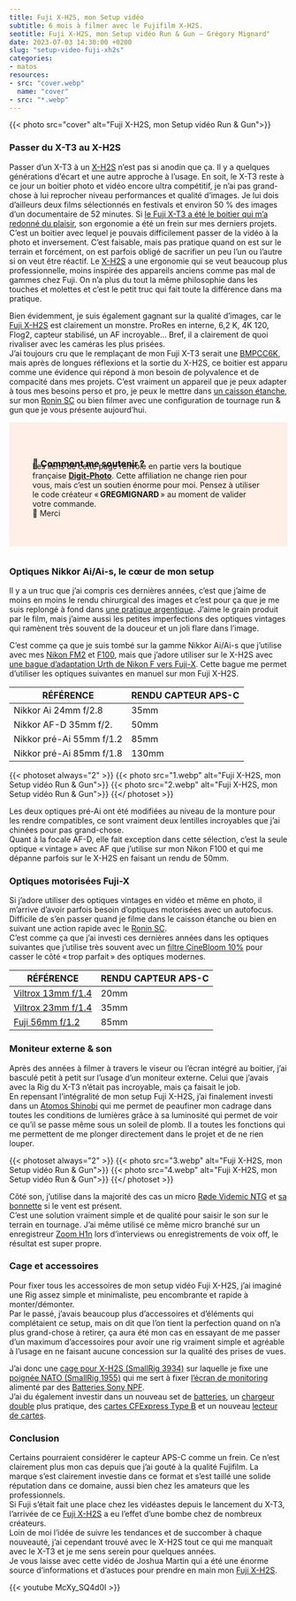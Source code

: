 ```yaml
---
title: Fuji X-H2S, mon Setup vidéo
subtitle: 6 mois à filmer avec le Fujifilm X-H2S.
seotitle: Fuji X-H2S, mon Setup vidéo Run & Gun — Grégory Mignard"
date: 2023-07-03 14:30:00 +0200
slug: "setup-video-fuji-xh2s"
categories:
- matos
resources:
- src: "cover.webp"
  name: "cover"
- src: "*.webp"
---
```


{{< photo src="cover" alt="Fuji X-H2S, mon Setup vidéo Run & Gun">}}

### Passer du X-T3 au X-H2S

Passer d’un X-T3 à un [X-H2S](https://dp.gt/a/uj7xo7k6e) n’est pas si anodin que ça. Il y a quelques générations d’écart et une autre approche à l’usage. En soit, le X-T3 reste à ce jour un boitier photo et vidéo encore ultra compétitif, je n’ai pas grand-chose à lui reprocher niveau performances et qualité d’images. Je lui dois d’ailleurs deux films sélectionnés en festivals et environ 50 % des images d’un documentaire de 52 minutes. Si [le Fuji X-T3 a été le boitier qui m’a redonné du plaisir](https://gregorymignard.com/switch-fuji/), son ergonomie a été un frein sur mes derniers projets.  
C’est un boitier avec lequel je pouvais difficilement passer de la vidéo à la photo et inversement. C’est faisable, mais pas pratique quand on est sur le terrain et forcément, on est parfois obligé de sacrifier un peu l’un ou l’autre si on veut être réactif. Le [X-H2S](https://dp.gt/a/uj7xo7k6e) a une ergonomie qui se veut beaucoup plus professionnelle, moins inspirée des appareils anciens comme pas mal de gammes chez Fuji. On n’a plus du tout la même philosophie dans les touches et molettes et c’est le petit truc qui fait toute la différence dans ma pratique.

Bien évidemment, je suis également gagnant sur la qualité d’images, car le [Fuji X-H2S](https://dp.gt/a/uj7xo7k6e) est clairement un monstre. ProRes en interne, 6,2 K, 4K 120, Flog2, capteur stabilisé, un AF incroyable… Bref, il a clairement de quoi rivaliser avec les caméras les plus prisées.  
J’ai toujours cru que le remplaçant de mon Fuji X-T3 serait une [BMPCC6K](https://dp.gt/a/e5su0kxul), mais après de longues réflexions et la sortie du X-H2S, ce boitier est apparu comme une évidence qui répond à mon besoin de polyvalence et de compacité dans mes projets. C’est vraiment un appareil que je peux adapter à tous mes besoins perso et pro, je peux le mettre dans [un caisson étanche](https://fr.eu.aquatech.net/collections/boîtiers-d%27eau-fujifilm/inspirants/edge-boîtier-d%27eau-pro-pour-fujifilm-x-h2s), sur mon [Ronin SC](https://amzn.to/3NUTHvR) ou bien filmer avec une configuration de tournage run & gun que je vous présente aujourd’hui.

<div style="max-width: 57rem!important;margin: auto;margin-bottom: 35px;background-color: #ffefe6;padding:42px; text-align:left;">

<h3 style="margin-bottom: -45px;">💸 Comment me soutenir ?</h3>
      </br>
      <p style="margin-bottom: 10px;">
     Les liens de cette page renvoie en partie vers la boutique française <a href="https://dp.gt/a/hwciruzn7" target="_blank"><B>Digit-Photo</B></a>. Cette affiliation ne change rien pour vous, mais c’est un soutien énorme pour moi. Pensez à utiliser le code créateur « <B>GREGMIGNARD</B> » au moment de valider votre commande.</br>🙏 Merci</p>
</div>

### Optiques Nikkor Ai/Ai-s, le cœur de mon setup

Il y a un truc que j’ai compris ces dernières années, c’est que j’aime de moins en moins le rendu chirurgical des images et c’est pour ça que je me suis replongé à fond dans [une pratique argentique](https://gregorymignard.com/analog/). J’aime le grain produit par le film, mais j’aime aussi les petites imperfections des optiques vintages qui ramènent très souvent de la douceur et un joli flare dans l’image.  

C’est comme ça que je suis tombé sur la gamme Nikkor Ai/Ai-s que j’utilise avec mes [Nikon FM2](https://gregorymignard.com/nikon-fm2/) et [F100](https://gregorymignard.com/le-maroc-avec-un-nikon-f100/), mais que j’adore utiliser sur le X-H2S avec [une bague d’adaptation Urth de Nikon F vers Fuji-X](https://amzn.to/44rc5Tp). Cette bague me permet d’utiliser les optiques suivantes en manuel sur mon Fuji X-H2S.

| **RÉFÉRENCE**               | **RENDU CAPTEUR APS-C**  |
|-----------------------------|--------------------------|
| Nikkor Ai 24mm f/2.8        | 35mm                     |
| Nikkor AF-D 35mm f/2.       | 50mm                     |
| Nikkor pré-Ai 55mm f/1.2    | 85mm                     |
| Nikkor pré-Ai 85mm f/1.8    | 130mm                    |

{{< photoset always="2" >}}
{{< photo src="1.webp" alt="Fuji X-H2S, mon Setup vidéo Run & Gun">}}
{{< photo src="2.webp" alt="Fuji X-H2S, mon Setup vidéo Run & Gun">}}
{{</ photoset >}}

Les deux optiques pré-Ai ont été modifiées au niveau de la monture pour les rendre compatibles, ce sont vraiment deux lentilles incroyables que j’ai chinées pour pas grand-chose.  
Quant à la focale AF-D, elle fait exception dans cette sélection, c’est la seule optique « vintage » avec AF que j’utilise sur mon Nikon F100 et qui me dépanne parfois sur le X-H2S en faisant un rendu de 50mm.

### Optiques motorisées Fuji-X

Si j’adore utiliser des optiques vintages en vidéo et même en photo, il m’arrive d’avoir parfois besoin d’optiques motorisées avec un autofocus. Difficile de s’en passer quand je filme dans le caisson étanche ou bien en suivant une action rapide avec le [Ronin SC](https://amzn.to/3NUTHvR).  
C’est comme ça que j’ai investi ces dernières années dans les optiques suivantes que j’utilise très souvent avec un [filtre CineBloom 10%](https://www.shopmoment.com/photo-and-video/filters/diffusion-filters) pour casser le côté « trop parfait » des optiques modernes. 

| **RÉFÉRENCE** | **RENDU CAPTEUR APS-C** |
|---------------|-------------------------|
| [Viltrox 13mm f/1.4](https://dp.gt/a/awcenxpfa) | 20mm |
| [Viltrox 23mm f/1.4](https://dp.gt/a/ltkoiotjf) | 35mm |
| [Fuji 56mm f/1.2](https://dp.gt/a/4ml3sxbvq)    | 85mm |

### Moniteur externe & son

Après des années à filmer à travers le viseur ou l’écran intégré au boitier, j’ai basculé petit à petit sur l’usage d’un moniteur externe. Celui que j’avais avec la Rig du X-T3 n’était pas incroyable, mais ça faisait le job.  
En repensant l’intégralité de mon setup Fuji X-H2S, j’ai finalement investi dans un [Atomos Shinobi](https://dp.gt/a/7n0j568xm) qui me permet de peaufiner mon cadrage dans toutes les conditions de lumières grâce à sa luminosité qui permet de voir ce qu’il se passe même sous un soleil de plomb. Il a toutes les fonctions qui me permettent de me plonger directement dans le projet et de ne rien louper.  

{{< photoset always="2" >}}
{{< photo src="3.webp" alt="Fuji X-H2S, mon Setup vidéo Run & Gun">}}
{{< photo src="4.webp" alt="Fuji X-H2S, mon Setup vidéo Run & Gun">}}
{{</ photoset >}}

Côté son, j’utilise dans la majorité des cas un micro [Røde Videmic NTG](https://dp.gt/a/mbx00sdao) et [sa bonnette](https://dp.gt/a/r46f8afia) si le vent est présent.  
C’est une solution vraiment simple et de qualité pour saisir le son sur le terrain en tournage. J’ai même utilisé ce même micro branché sur un enregistreur [Zoom H1n](https://dp.gt/a/vdy8n4gem) lors d’interviews ou enregistrements de voix off, le résultat est super propre.

### Cage et accessoires

Pour fixer tous les accessoires de mon setup vidéo Fuji X-H2S, j’ai imaginé une Rig assez simple et minimaliste, peu encombrante et rapide à monter/démonter.  
Par le passé, j’avais beaucoup plus d’accessoires et d’éléments qui complétaient ce setup, mais on dit que l’on tient la perfection quand on n’a plus grand-chose à retirer, ça aura été mon cas en essayant de me passer d’un maximum d’accessoires pour avoir une rig vraiment simple et agréable à l’usage en ne faisant aucune concession sur la qualité des prises de vues.

J’ai donc une [cage pour X-H2S (SmallRig 3934)](https://dp.gt/a/cbyd4sle) sur laquelle je fixe une [poignée NATO (SmallRig 1955)](https://www.digit-photo.com/SMALLRIG-1955-Poignee-Nato-rSMALLRIGD152811.html?dpa_id=23) qui me sert à fixer [l’écran de monitoring](https://dp.gt/a/7n0j568xm) alimenté par des [Batteries Sony NPF](https://www.digit-photo.com/PATONA-Batterie-Sony-NP-F970-rPATONA1207.html?dpa_id=23).  
J’ai du également investir dans un nouveau set de [batteries](https://dp.gt/a/hmnzg0v8s), un [chargeur double](https://dp.gt/a/n2yvu85f9) plus pratique, des [cartes CFExpress Type B](https://dp.gt/a/vlfoh7ba) et un nouveau [lecteur de cartes](https://www.digit-photo.com/Lecteurs-de-cartes-memoire-aFA0052/Lecteur%2520de%2520carte%2520cfexpress/?dpa_id=23).

### Conclusion

Certains pourraient considérer le capteur APS-C comme un frein. Ce n’est clairement plus mon cas depuis que j’ai gouté à la qualité Fujifilm. La marque s’est clairement investie dans ce format et s’est taillé une solide réputation dans ce domaine, aussi bien chez les amateurs que les professionnels.  
Si Fuji s’était fait une place chez les vidéastes depuis le lancement du X-T3, l’arrivée de ce [Fuji X-H2S](https://dp.gt/a/uj7xo7k6e) a eu l’effet d’une bombe chez de nombreux créateurs.  
Loin de moi l’idée de suivre les tendances et de succomber à chaque nouveauté, j’ai cependant trouvé avec le X-H2S tout ce qui me manquait avec le X-T3 et je me sens serein pour quelques années.  
Je vous laisse avec cette vidéo de Joshua Martin qui a été une énorme source d’informations et d’astuces pour prendre en main mon [Fuji X-H2S](https://dp.gt/a/uj7xo7k6e).

{{< youtube McXy_SQ4d0I >}}
